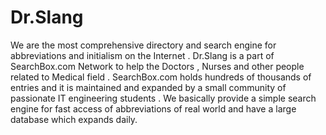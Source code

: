 # Dr.Slang
We are the most comprehensive directory and search engine for abbreviations and initialism on the Internet . Dr.Slang is a part of SearchBox.com Network to help the Doctors , Nurses and other people related to Medical field . SearchBox.com holds hundreds of thousands of entries and it is maintained and expanded by a small community of passionate IT engineering students . We basically provide a simple search engine for fast access of abbreviations of real world and have a large database which expands daily.
